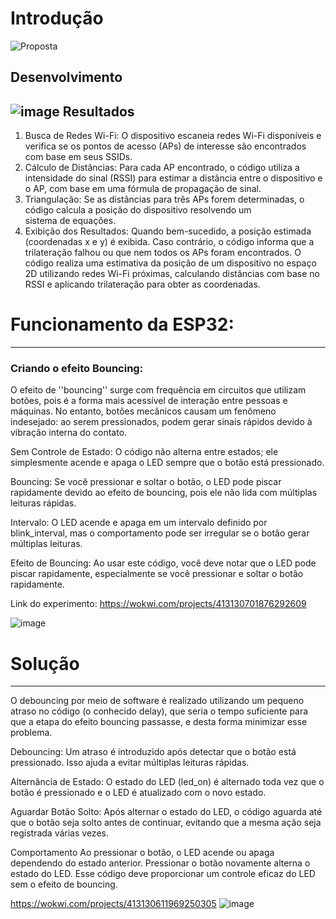 # Introdução
![Proposta](https://github.com/user-attachments/assets/6bdffd3f-9f46-451d-a724-d14994df85fa)
## Desenvolvimento
![image](https://github.com/user-attachments/assets/d72c47ff-d40b-41d6-b1fc-f42bdf58ca23)
Resultados
---
1. Busca de Redes Wi-Fi: O dispositivo escaneia redes Wi-Fi disponíveis e verifica se os pontos de acesso (APs) de interesse são encontrados com base em seus SSIDs.
2. Cálculo de Distâncias: Para cada AP encontrado, o código utiliza a intensidade do sinal (RSSI) para estimar a distância entre o dispositivo e o AP, com base em uma fórmula de propagação de sinal.
3. Triangulação: Se as distâncias para três APs forem determinadas, o código calcula a posição do dispositivo resolvendo um sistema de equações.
4. Exibição dos Resultados: Quando bem-sucedido, a posição estimada (coordenadas x e y) é exibida. Caso contrário, o código informa que a trilateração falhou ou que nem todos os APs foram encontrados.
O código realiza uma estimativa da posição de um dispositivo no espaço 2D utilizando redes Wi-Fi próximas, calculando distâncias com base no RSSI e aplicando trilateração para obter as coordenadas.


# Funcionamento da ESP32:
---
### Criando o efeito Bouncing:
O efeito de ''bouncing'' surge com frequência em circuitos que utilizam botões, pois é a forma mais acessível de interação entre pessoas e máquinas. No entanto, botões mecânicos causam um fenômeno indesejado: ao serem pressionados, podem gerar sinais rápidos devido à vibração interna do contato.

Sem Controle de Estado: O código não alterna entre estados; ele simplesmente acende e apaga o LED sempre que o botão está pressionado.

Bouncing: Se você pressionar e soltar o botão, o LED pode piscar rapidamente devido ao efeito de bouncing, pois ele não lida com múltiplas leituras rápidas.

Intervalo: O LED acende e apaga em um intervalo definido por blink_interval, mas o comportamento pode ser irregular se o botão gerar múltiplas leituras.

Efeito de Bouncing: Ao usar este código, você deve notar que o LED pode piscar rapidamente, especialmente se você pressionar e soltar o botão rapidamente.

Link do experimento: https://wokwi.com/projects/413130701876292609

![image](https://github.com/user-attachments/assets/653c6445-9479-4292-a67d-7bf12c1fc43b)



# Solução
---
O debouncing por meio de software é realizado utilizando um pequeno atraso no código (o conhecido delay), que seria o tempo suficiente para que a etapa do efeito bouncing passasse, e desta forma minimizar esse problema.

Debouncing: Um atraso é introduzido após detectar que o botão está pressionado. Isso ajuda a evitar múltiplas leituras rápidas.

Alternância de Estado: O estado do LED (led_on) é alternado toda vez que o botão é pressionado e o LED é atualizado com o novo estado.

Aguardar Botão Solto: Após alternar o estado do LED, o código aguarda até que o botão seja solto antes de continuar, evitando que a mesma ação seja registrada várias vezes.

Comportamento
Ao pressionar o botão, o LED acende ou apaga dependendo do estado anterior.
Pressionar o botão novamente alterna o estado do LED.
Esse código deve proporcionar um controle eficaz do LED sem o efeito de bouncing. 

https://wokwi.com/projects/413130611969250305
![image](https://github.com/user-attachments/assets/6143a238-8fa4-4cd7-bf82-65d63c8eaefe)

